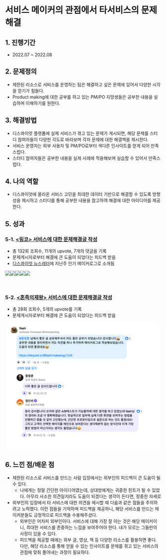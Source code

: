 # 서비스 메이커의 관점에서 타서비스의 문제 해결

## 1. 진행기간 <a href="#1." id="1."></a>

* 2022.07 \~ 2022.08

## 2. 문제정의 <a href="#2." id="2."></a>

* 제한된 리소스로 서비스를 운영하는 팀은 해결하고 싶은 문제에 있어서 다양한 시각을 얻기가 힘들다.
* Product making에 대한 공부를 하고 있는 PM/PO 지망생들은 공부한 내용을 실습하며 이해하기를 원한다.

## 3. 해결방법 <a href="#3." id="3."></a>

* 디스콰이엇 플랫폼에 실제 서비스가 겪고 있는 문제가 게시되면, 해당 문제를 스터디 참여자들이 다양한 각도로 바라보며 각자 문제에 대한 해결책을 제시한다.
* 서비스 운영자는 외부 사용자 및 PM/PO로부터 색다른 인사이트를 얻게 되어 만족스럽다.
* 스터디 참여자들은 공부한 내용을 실제 사례에 적용해보며 실습할 수 있어서 만족스럽다.

## 4. 나의 역할 <a href="#4." id="4."></a>

* 디스콰이엇에 올라온 서비스 고민을 최대한 데이터 기반으로 해결할 수 있도록 방향성을 제시하고 스터디를 통해 공부한 내용을 참고하여 해결에 대한 아이디어를 제공한다.

## 5. 성과 <a href="#5." id="5."></a>

### 5-1. [<링코> 서비스에 대한 문제해결글 작성](https://disquiet.io/@flash/makerlog/1140)​ <a href="#5-1.-less-than-greater-than" id="5-1.-less-than-greater-than"></a>

* 총 132회 조회수, 11개의 upvote, 7개의 댓글을 기록
* 문제게시자로부터 해결에 큰 도움이 되었다는 피드백 받음
* ​[디스콰이엇 뉴스레터](https://stibee.com/api/v1.0/emails/share/hBRs2GUbFdW7yxIHvJCGFPlVS2Vk0Mk=)에 지난주 인기 메이커로그로 소개됨

​![](https://files.gitbook.com/v0/b/gitbook-x-prod.appspot.com/o/spaces%2FVma2fZdYpzVKe3WRZJd1%2Fuploads%2FvyCO4JsZ2pLbyokz9SYZ%2Fimage.png?alt=media\&token=facb7d9f-bfb4-44f4-a2aa-ed6c56400ebc)​![](https://files.gitbook.com/v0/b/gitbook-x-prod.appspot.com/o/spaces%2FVma2fZdYpzVKe3WRZJd1%2Fuploads%2FLq7p1wuemdI3xFmChast%2Fimage.png?alt=media\&token=7f7cc7b4-a2c3-4637-8157-5b3bcdb8aca6)​​![](https://files.gitbook.com/v0/b/gitbook-x-prod.appspot.com/o/spaces%2FVma2fZdYpzVKe3WRZJd1%2Fuploads%2FaTQzVNB7UBQPV3jP3hvl%2Fimage.png?alt=media\&token=b28a3cdc-ecf2-4b34-916c-87ab0d20a1aa)​![](https://files.gitbook.com/v0/b/gitbook-x-prod.appspot.com/o/spaces%2FVma2fZdYpzVKe3WRZJd1%2Fuploads%2Fu3lQBZEzYWmjtQh7WUkF%2Fimage.png?alt=media\&token=a63c7923-fadc-4713-bf6e-6073f125f790)​​​![](https://files.gitbook.com/v0/b/gitbook-x-prod.appspot.com/o/spaces%2FVma2fZdYpzVKe3WRZJd1%2Fuploads%2F1KMkR3bVW8MfEZUVfKDM%2Fimage.png?alt=media\&token=cc0ee656-d75b-410e-9972-1e9021552a3b)

​

### 5-2. [<혼족의제왕> 서비스에 대한 문제해결글 작성](https://disquiet.io/@flash/makerlog/1245)

* 총 28회 조회수, 5개의 upvote를 기록
* 문제게시자로부터 해결에 큰 도움이 되었다는 피드백 받음

![](<../../.gitbook/assets/image (50).png>)

## 6. 느낀 점/배운 점

* 제한된 리소스로 서비스를 만드는 사람 입장에서는 외부인의 피드백이 큰 도움이 될 수 있다.
  * 나에게는 정말 간단한 아이디어였는데, 상대방에게는 귀중한 힌트가 될 수 있었다. 아무리 사소한 의견일지라도 도움이 되겠다는 생각이 든다면, 정중한 자세로
* 외부인의 입장에서 타 서비스에 대한 의견을 제시할 때 다음과 같은 점들을 주의하려고 노력했다. 이런 점들을 기억하며 피드백을 제공하니, 해당 서비스를 만드는 메이커분들도 긍정적으로 피드백을 수용해주셨다.
  * 외부인은 어차피 외부인이다. 서비스에 대해 가장 잘 아는 것은 해당 메이커이니, 최대한 서비스를 존중하는 느낌을 보여주어야 한다. 내가 모르는 그들만의 사정이 있을 수 있다.
  * 피드백을 제공할 때에는 외부 글, 영상, 책 등 다양한 리소스를 활용하면 좋다. 다만, 해당 리소스를 통해 얻을 수 있는 인사이트를 문제를 겪고 있는 서비스의 관점에 맞춰 풀어내는 과정이 필요하다.
